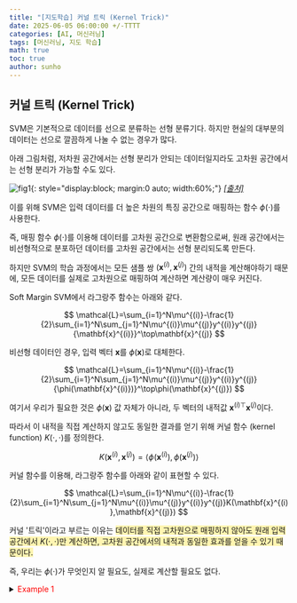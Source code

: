 ```yaml
---
title: "[지도학습] 커널 트릭 (Kernel Trick)"
date: 2025-06-05 06:00:00 +/-TTTT
categories: [AI, 머신러닝]
tags: [머신러닝, 지도 학습]
math: true
toc: true
author: sunho
---
```


## 커널 트릭 (Kernel Trick)

SVM은 기본적으로 데이터를 선으로 분류하는 선형 분류기다. 하지만 현실의 대부분의 데이터는 선으로 깔끔하게 나눌 수 없는 경우가 많다.

아래 그림처럼, 저차원 공간에서는 선형 분리가 안되는 데이터일지라도 고차원 공간에서는 선형 분리가 가능할 수도 있다.

![fig1](ml/5-1.png){: style="display:block; margin:0 auto; width:60%;"}
_[[출처]](https://medium.com/@apurvjain37/support-vector-machine-s-v-m-classifiers-and-kernels-9e13176c9396)_

이를 위해 SVM은 입력 데이터를 더 높은 차원의 특징 공간으로 매핑하는 함수 $\phi(\cdot)$를 사용한다.

즉, 매핑 함수 $\phi(\cdot)$를 이용해 데이터를 고차원 공간으로 변환함으로써,
원래 공간에서는 비선형적으로 분포하던 데이터를 고차원 공간에서는 선형 분리되도록 만든다.

하지만 SVM의 학습 과정에서는 모든 샘플 쌍 $(\mathbf{x}^{(i)},\mathbf{x}^{(j)})$ 간의 내적을 계산해야하기 때문에, 모든 데이터를 실제로 고차원으로 매핑하여 계산하면 계산량이 매우 커진다.

Soft Margin SVM에서 라그랑주 함수는 아래와 같다.

$$
\mathcal{L}=\sum_{i=1}^N\mu^{(i)}-\frac{1}{2}\sum_{i=1}^N\sum_{j=1}^N\mu^{(i)}\mu^{(j)}y^{(i)}y^{(j)}{\mathbf{x}^{(i)}}^\top\mathbf{x}^{(j)}
$$

비선형 데이터인 경우, 입력 벡터 $\mathbf{x}$를 $\phi(\mathbf{x})$로 대체한다.

$$
\mathcal{L}=\sum_{i=1}^N\mu^{(i)}-\frac{1}{2}\sum_{i=1}^N\sum_{j=1}^N\mu^{(i)}\mu^{(j)}y^{(i)}y^{(j)}{\phi(\mathbf{x}^{(i)})}^\top\phi(\mathbf{x}^{(j)})
$$

여기서 우리가 필요한 것은 $\phi(\mathbf{x})$ 값 자체가 아니라, 두 벡터의 내적값 ${\mathbf{x}^{(i)}}^\top\mathbf{x}^{(j)}$이다.

따라서 이 내적을 직접 계산하지 않고도 동일한 결과를 얻기 위해 커널 함수 (kernel function) $K(\cdot,\cdot)$를 정의한다.

$$
K(\mathbf{x}^{(i)},\mathbf{x}^{(j)})=\langle\phi(\mathbf{x}^{(i)}),\phi(\mathbf{x}^{(j)})\rangle
$$

커널 함수를 이용해, 라그랑주 함수를 아래와 같이 표현할 수 있다.

$$
\mathcal{L}=\sum_{i=1}^N\mu^{(i)}-\frac{1}{2}\sum_{i=1}^N\sum_{j=1}^N\mu^{(i)}\mu^{(j)}y^{(i)}y^{(j)}K(\mathbf{x}^{(i)},\mathbf{x}^{(j)})
$$

커널 '트릭'이라고 부르는 이유는 <span style="background-color:#fff5b1">데이터를 직접 고차원으로 매핑하지 않아도 원래 입력 공간에서 $K(\cdot,\cdot)$만 계산하면, 고차원 공간에서의 내적과 동일한 효과를 얻을 수 있기 때문이다.</span>

즉, 우리는 $\phi(\cdot)$가 무엇인지 알 필요도, 실제로 계산할 필요도 없다.

<details>
<summary><font color='#FF0000'>Example 1</font></summary>
<div markdown="1">

$$
K(\mathbf{x},\mathbf{y})=\left(\mathbf{x}^\top\mathbf{y}+1\right)^2
$$

---

2차원 벡터 $\mathbf{x},\mathbf{y}$가 있다고 가정하자.

$$
\mathbf{x}=\begin{bmatrix}x_1\\x_2\end{bmatrix}\in\mathbb{R}^2~~,~~
\mathbf{y}=\begin{bmatrix}y_1\\y_2\end{bmatrix}\in\mathbb{R}^2
$$

위의 커널 함수에 데이터를 입력하면 아래와 아래와 같이 전개된다.

$$
K(\mathbf{x},\mathbf{y})=(x_1y_1+x_2y_2+1)^2=
1+2x_1y_1+2x_2y_2+(x_1y_1)^2+(x_2y_2)+2(x_1y_1)(x_2y_2)
$$

이 식은 원래 2차원 입력이 고차원 공간에서의 내적으로 표현된 형태임을 보여준다.

$$
K(\mathbf{x},\mathbf{y})={\phi(\mathbf{x}^{(i)})}^\top\phi(\mathbf{x}^{(j)})=
\begin{bmatrix}1\\\sqrt2x_1\\\sqrt2x_2\\x_1^2\\x_2^2\\\sqrt2x_1x_2\end{bmatrix}
\begin{bmatrix}1&\sqrt2y_1&\sqrt2y_2&y_1^2&y_2^2&\sqrt2y_1y_2\end{bmatrix}
$$

위의 식에 따르면, 매핑 함수는 아래와 같다는 것을 확인할 수 있다.

$$
\phi(\mathbf{x})=\begin{bmatrix}
1\\\sqrt2x_1\\\sqrt2x_2\\x_1^2\\x_2^2\\\sqrt2x_1x_2
\end{bmatrix}\in\mathbb{R}^6~~,~~
\phi(\mathbf{y})=\begin{bmatrix}
1\\\sqrt2y_1\\\sqrt2y_2\\y_1^2\\y_2^2\\\sqrt2y_1y_2
\end{bmatrix}\in\mathbb{R}^6
$$

따라서 2차원 공간의 벡터가 6차원 공간의 벡터로 매핑되었다.

즉, 입력을 실제로 6차원으려 변환하지 않았지만, 결과적으로는 6차원 공간에서의 내적과 동일한 효과를 냈다.

---

</div>
</details>
<br>
